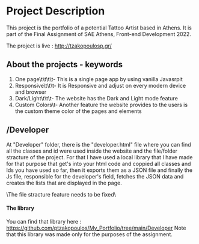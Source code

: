 # Project Description
This project is the portfolio of a potential Tattoo Artist based in Athens. It is part of the Final Assignment of SAE Athens, Front-end Development 2022.

The project is live : http://tzakopoulosp.gr/

## About the projects - keywords
1. One page\t\t\t\t- This is a single page app by using vanilla Javasrpit
2. Responsive\t\t\t- It is Responsive and adjust on every modern device and browser
3. Dark/Light\t\t\t- The website has the Dark and Light mode feature
4. Custom Colors\t- Another feature the website provides to the users is the custom theme color of the pages and elements

## /Developer
At "Developer" folder, there is the "developer.html" file where you can find all the classes and id were used inside the website and the file/folder stracture of the project. For that I have used a local library that I have made for that purpose that get's into your html code and coppied all classes and Ids you have used so far, then it exports them as a JSON file and finally the Js file, responsible for the developer's field, fetches the JSON data and creates the lists that are displayed in the page.

\The file stracture feature needs to be fixed\

#### The library
You can find that library here : https://github.com/ptzakopoulos/My_Portfolio/tree/main/Developer
Note that this library was made only for the purposes of the assignment.

